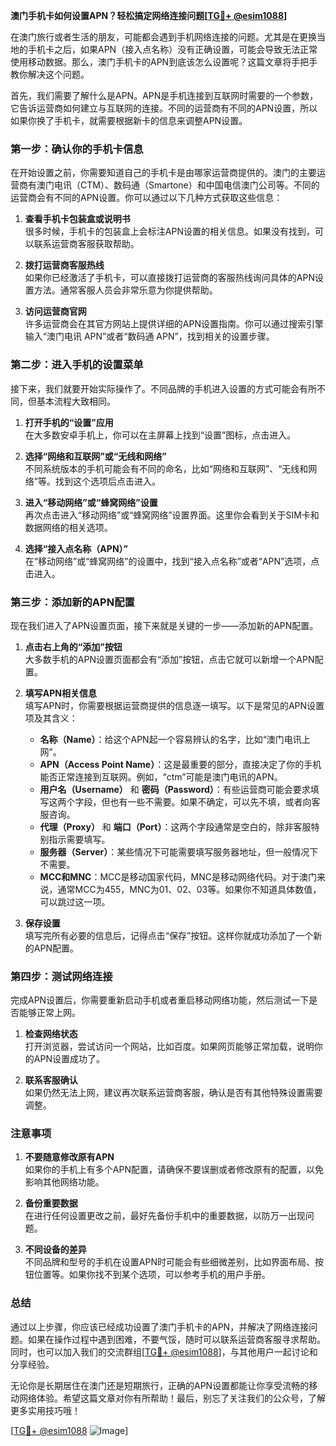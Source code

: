 **澳门手机卡如何设置APN？轻松搞定网络连接问题[[TG💪+ @esim1088](https://t.me/s/esim1088)]**

在澳门旅行或者生活的朋友，可能都会遇到手机网络连接的问题。尤其是在更换当地的手机卡之后，如果APN（接入点名称）没有正确设置，可能会导致无法正常使用移动数据。那么，澳门手机卡的APN到底该怎么设置呢？这篇文章将手把手教你解决这个问题。

首先，我们需要了解什么是APN。APN是手机连接到互联网时需要的一个参数，它告诉运营商如何建立与互联网的连接。不同的运营商有不同的APN设置，所以如果你换了手机卡，就需要根据新卡的信息来调整APN设置。

### **第一步：确认你的手机卡信息**

在开始设置之前，你需要知道自己的手机卡是由哪家运营商提供的。澳门的主要运营商有澳门电讯（CTM）、数码通（Smartone）和中国电信澳门公司等。不同的运营商会有不同的APN设置。你可以通过以下几种方式获取这些信息：

1. **查看手机卡包装盒或说明书**  
   很多时候，手机卡的包装盒上会标注APN设置的相关信息。如果没有找到，可以联系运营商客服获取帮助。

2. **拨打运营商客服热线**  
   如果你已经激活了手机卡，可以直接拨打运营商的客服热线询问具体的APN设置方法。通常客服人员会非常乐意为你提供帮助。

3. **访问运营商官网**  
   许多运营商会在其官方网站上提供详细的APN设置指南。你可以通过搜索引擎输入“澳门电讯 APN”或者“数码通 APN”，找到相关的设置步骤。

### **第二步：进入手机的设置菜单**

接下来，我们就要开始实际操作了。不同品牌的手机进入设置的方式可能会有所不同，但基本流程大致相同。

1. **打开手机的“设置”应用**  
   在大多数安卓手机上，你可以在主屏幕上找到“设置”图标，点击进入。

2. **选择“网络和互联网”或“无线和网络”**  
   不同系统版本的手机可能会有不同的命名，比如“网络和互联网”、“无线和网络”等。找到这个选项后点击进入。

3. **进入“移动网络”或“蜂窝网络”设置**  
   再次点击进入“移动网络”或“蜂窝网络”设置界面。这里你会看到关于SIM卡和数据网络的相关选项。

4. **选择“接入点名称（APN）”**  
   在“移动网络”或“蜂窝网络”的设置中，找到“接入点名称”或者“APN”选项，点击进入。

### **第三步：添加新的APN配置**

现在我们进入了APN设置页面，接下来就是关键的一步——添加新的APN配置。

1. **点击右上角的“添加”按钮**  
   大多数手机的APN设置页面都会有“添加”按钮，点击它就可以新增一个APN配置。

2. **填写APN相关信息**  
   填写APN时，你需要根据运营商提供的信息逐一填写。以下是常见的APN设置项及其含义：
   
   - **名称（Name）**：给这个APN起一个容易辨认的名字，比如“澳门电讯上网”。
   - **APN（Access Point Name）**：这是最重要的部分，直接决定了你的手机能否正常连接到互联网。例如，“ctm”可能是澳门电讯的APN。
   - **用户名（Username）** 和 **密码（Password）**：有些运营商可能会要求填写这两个字段，但也有一些不需要。如果不确定，可以先不填，或者向客服咨询。
   - **代理（Proxy）** 和 **端口（Port）**：这两个字段通常是空白的，除非客服特别指示需要填写。
   - **服务器（Server）**：某些情况下可能需要填写服务器地址，但一般情况下不需要。
   - **MCC和MNC**：MCC是移动国家代码，MNC是移动网络代码。对于澳门来说，通常MCC为455，MNC为01、02、03等。如果你不知道具体数值，可以跳过这一项。

3. **保存设置**  
   填写完所有必要的信息后，记得点击“保存”按钮。这样你就成功添加了一个新的APN配置。

### **第四步：测试网络连接**

完成APN设置后，你需要重新启动手机或者重启移动网络功能，然后测试一下是否能够正常上网。

1. **检查网络状态**  
   打开浏览器，尝试访问一个网站，比如百度。如果网页能够正常加载，说明你的APN设置成功了。

2. **联系客服确认**  
   如果仍然无法上网，建议再次联系运营商客服，确认是否有其他特殊设置需要调整。

### **注意事项**

1. **不要随意修改原有APN**  
   如果你的手机上有多个APN配置，请确保不要误删或者修改原有的配置，以免影响其他网络功能。

2. **备份重要数据**  
   在进行任何设置更改之前，最好先备份手机中的重要数据，以防万一出现问题。

3. **不同设备的差异**  
   不同品牌和型号的手机在设置APN时可能会有些细微差别，比如界面布局、按钮位置等。如果你找不到某个选项，可以参考手机的用户手册。

### **总结**

通过以上步骤，你应该已经成功设置了澳门手机卡的APN，并解决了网络连接问题。如果在操作过程中遇到困难，不要气馁，随时可以联系运营商客服寻求帮助。同时，也可以加入我们的交流群组[[TG💪+ @esim1088](https://t.me/s/esim1088)]，与其他用户一起讨论和分享经验。

无论你是长期居住在澳门还是短期旅行，正确的APN设置都能让你享受流畅的移动网络体验。希望这篇文章对你有所帮助！最后，别忘了关注我们的公众号，了解更多实用技巧哦！

[[TG💪+ @esim1088](https://t.me/s/esim1088) ![Image](https://i.postimg.cc/4NQfJmqS/Snipaste-2025-05-13-00-14-12.png)]